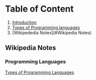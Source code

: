 # Table of Content
1. [Introduction](#Introduction)
2. [Types of Programming languages](#TYP)
3. [Wikipededia Notes](#Wikipedia Notes)

## Wikipedia Notes
### Programming Languages
[Types of Programming Languages](https://en.wikipedia.org/wiki/List_of_programming_languages_by_type) 